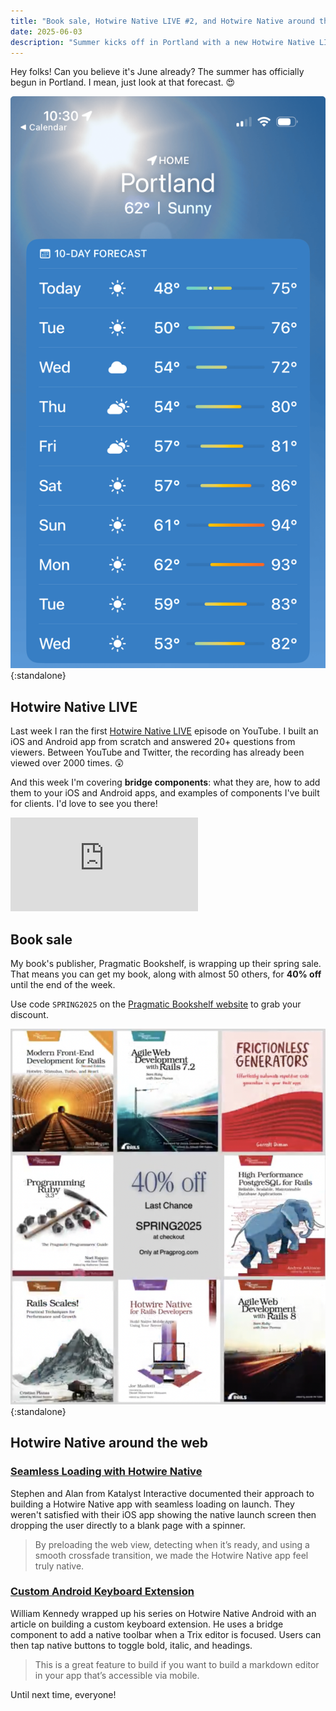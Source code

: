 ```yaml
---
title: "Book sale, Hotwire Native LIVE #2, and Hotwire Native around the web"
date: 2025-06-03
description: "Summer kicks off in Portland with a new Hotwire Native LIVE episode and a book sale!"
---
```


Hey folks! Can you believe it's June already? The summer has officially begun in Portland. I mean, just look at that forecast. 😍

![Weather forecast of Portland, OR for this week showing no rain and perfect sunny weather.](/assets/images/newsletter/portland-weather-forecast.png){:standalone}

## Hotwire Native LIVE

Last week I ran the first [Hotwire Native LIVE](https://youtube.com/live/oi_dU4GlGwc) episode on YouTube. I built an iOS and Android app from scratch and answered 20+ questions from viewers. Between YouTube and Twitter, the recording has already been viewed over 2000 times. 😲

And this week I'm covering **bridge components**: what they are, how to add them to your iOS and Android apps, and examples of components I've built for clients. I'd love to see you there!

<iframe class="w-full aspect-video" src="https://www.youtube.com/live/sG0eEjO6l2o?si=Cz_5DAsG2IJJN7Wo" title="YouTube video player" frameborder="0" allow="accelerometer; autoplay; clipboard-write; encrypted-media; gyroscope; picture-in-picture; web-share" referrerpolicy="strict-origin-when-cross-origin" allowfullscreen></iframe>

## Book sale

My book's publisher, Pragmatic Bookshelf, is wrapping up their spring sale. That means you can get my book, along with almost 50 others, for **40% off** until the end of the week.

Use code `SPRING2025` on the [Pragmatic Bookshelf website](https://pragprog.com/titles/jmnative/hotwire-native-for-rails-developers/) to grab your discount.

![Pragprog.com 40% off spring sale](/assets/images/newsletter/prag-prog-spring-sale.png){:standalone}

## Hotwire Native around the web

### [Seamless Loading with Hotwire Native](https://katalyst.com.au/articles/seamless-loading-hotwire-native-ios)

Stephen and Alan from Katalyst Interactive documented their approach to building a Hotwire Native app with seamless loading on launch. They weren't satisfied with their iOS app showing the native launch screen then dropping the user directly to a blank page with a spinner.

> By preloading the web view, detecting when it’s ready, and using a smooth crossfade transition, we made the Hotwire Native app feel truly native.

### [Custom Android Keyboard Extension](https://williamkennedy.ninja/hotwire-native/2025/05/23/up-and-running-with-hotwire-native-android-custom-android-keyboard-extension/)

William Kennedy wrapped up his series on Hotwire Native Android with an article on building a custom keyboard extension. He uses a bridge component to add a native toolbar when a Trix editor is focused. Users can then tap native buttons to toggle bold, italic, and headings.

> This is a great feature to build if you want to build a markdown editor in your app that’s accessible via mobile.

Until next time, everyone!
